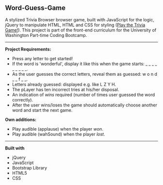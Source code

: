 ## Word-Guess-Game

A stylized Trivia Browser browser game, built with JavaScript for the logic, jQuery to manipulate HTML, HTML and CSS for styling ([Play the Trivia Game!](https://heidijvr.github.io/TriviaGame/)).
This project is part of the front-end curriculum for the University of Washington Part-time Coding Bootcamp.

-----

**Project Requirements:**

* Press any letter to get started!
* If the word is 'wonderful', display it like this when the game starts: _ _ _ _ _ _ _ _ _.
* As the user guesses the correct letters, reveal them as guessed: w o n d _  _ f _ _.
* Letters already guessed: displayed e.g. like L Z Y H.
* The pLayer has ten incorrect tries at his/her disposal.
* An indication of _wins_ required (number of times user guessed the word correctly).
* After the user wins/loses the game should automatically choose another word and start the next game.

**Own additions:**

* Play audible (applause) when the player *won*.
* Play audible (wahSound) when the player *lost*.

-----

**Built with**

* jQuery
* JavaScript
* Bootstrap Library
* HTML5
* CSS
